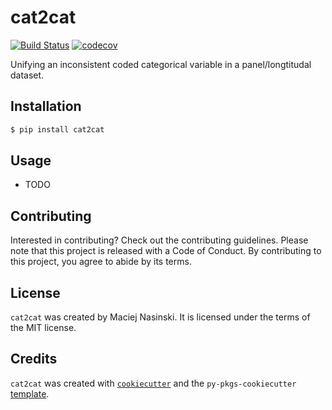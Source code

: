 # cat2cat
[![Build Status](https://github.com/polkas/py-cat2cat/workflows/ci-cd/badge.svg)](https://github.com/polkas/cat2cat/actions)
[![codecov](https://codecov.io/gh/Polkas/py-cat2cat/branch/main/graph/badge.svg)](https://codecov.io/gh/Polkas/cat2cat)

Unifying an inconsistent coded categorical variable in a panel/longtitudal dataset.

## Installation

```bash
$ pip install cat2cat
```

## Usage

- TODO

## Contributing

Interested in contributing? Check out the contributing guidelines. Please note that this project is released with a Code of Conduct. By contributing to this project, you agree to abide by its terms.

## License

`cat2cat` was created by Maciej Nasinski. It is licensed under the terms of the MIT license.

## Credits

`cat2cat` was created with [`cookiecutter`](https://cookiecutter.readthedocs.io/en/latest/) and the `py-pkgs-cookiecutter` [template](https://github.com/py-pkgs/py-pkgs-cookiecutter).
